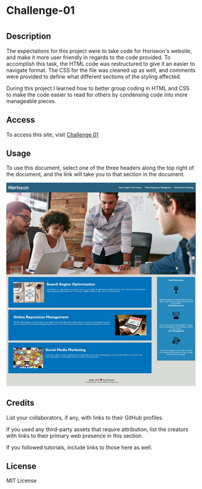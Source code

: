 # Challenge-01
# <Horiseon>

## Description

The expectations for this project were to take code for Horiseon's website, and make it more user friendly in regards to the code provided. To accomplish this task, the HTML code was restructured to give it an easier to navigate format. The CSS for the file was cleaned up as well, and comments were provided to define what different sections of the styling affected.

During this project I learned how to better group coding in HTML and CSS to make the code easier to read for others by condensing code into more manageable pieces.

## Access

To access this site, visit [Challenge 01](avilwock.github.io/Challenge-01)

## Usage

To use this document, select one of the three headers along the top right of the document, and the link will take you to that section in the document.

![alt text](assets/images/Horiseon%20Screenshot.jpeg)

## Credits

List your collaborators, if any, with links to their GitHub profiles.

If you used any third-party assets that require attribution, list the creators with links to their primary web presence in this section.

If you followed tutorials, include links to those here as well.

## License

MIT License